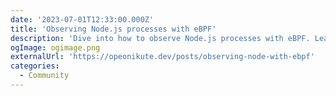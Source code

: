 ```yaml
---
date: '2023-07-01T12:33:00.000Z'
title: 'Observing Node.js processes with eBPF'
description: 'Dive into how to observe Node.js processes with eBPF. Learn what is possible and what limitations come with pairing both technologies.'
ogImage: ogimage.png
externalUrl: 'https://opeonikute.dev/posts/observing-node-with-ebpf'
categories:
  - Community
---
```

